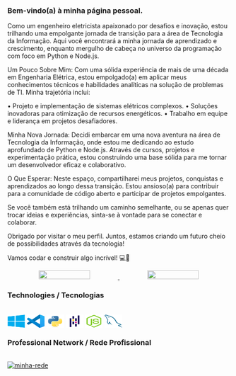 ### Bem-vindo(a) à minha página pessoal. ###
Como um engenheiro eletricista apaixonado por desafios e inovação, estou trilhando uma empolgante jornada de transição para a área de Tecnologia da Informação. Aqui você encontrará a minha jornada de aprendizado e crescimento, enquanto mergulho de cabeça no universo da programação com foco em Python e Node.js.

Um Pouco Sobre Mim:
Com uma sólida experiência de mais de uma década em Engenharia Elétrica, estou empolgado(a) em aplicar meus conhecimentos técnicos e habilidades analíticas na solução de problemas de TI. Minha trajetória inclui:

• Projeto e implementação de sistemas elétricos complexos.
• Soluções inovadoras para otimização de recursos energéticos.
• Trabalho em equipe e liderança em projetos desafiadores.

Minha Nova Jornada:
Decidi embarcar em uma nova aventura na área de Tecnologia da Informação, onde estou me dedicando ao estudo aprofundado de Python e Node.js. Através de cursos, projetos e experimentação prática, estou construindo uma base sólida para me tornar um desenvolvedor eficaz e colaborativo.

O Que Esperar:
Neste espaço, compartilharei meus projetos, conquistas e aprendizados ao longo dessa transição. Estou ansioso(a) para contribuir para a comunidade de código aberto e participar de projetos empolgantes.

Se você também está trilhando um caminho semelhante, ou se apenas quer trocar ideias e experiências, sinta-se à vontade para se conectar e colaborar.

Obrigado por visitar o meu perfil. Juntos, estamos criando um futuro cheio de possibilidades através da tecnologia!

Vamos codar e construir algo incrível! 💻🚀


<div align="center" dir="auto">
  <a href="https://github.com/leonardospcosta">
  <img height="48%" img width="48%" src="https://github-readme-stats.vercel.app/api?username=leonardospcosta&amp;show_icons=true&amp;theme=dracula&amp;include_all_commits=true&amp;count_private=true">
  <img height="48%" img width="48%" src="https://github-readme-stats.vercel.app/api/top-langs/?username=leonardospcosta&amp;layout=compact&amp;langs_count=7&amp;theme=dracula">
  </a>
</div>

### Technologies / Tecnologias ###
<div dir="auto">
  <br>
  <a target="_blank" rel="noopener noreferrer nofollow" href="https://raw.githubusercontent.com/devicons/devicon/master/icons/windows8/windows8-original.svg"><img align="center" alt="Windows" height="30" width="40" src="https://raw.githubusercontent.com/devicons/devicon/master/icons/windows8/windows8-original.svg" style="max-width: 100%;"></a>
 <a target="_blank" rel="noopener noreferrer nofollow" href="https://raw.githubusercontent.com/devicons/devicon/master/icons/vscode/vscode-original.svg"><img align="center" alt="Gustavo-VSCode" height="30" width="40" src="https://raw.githubusercontent.com/devicons/devicon/master/icons/vscode/vscode-original.svg" style="max-width: 100%;"></a>
  <a target="_blank" rel="noopener noreferrer nofollow" href="https://raw.githubusercontent.com/devicons/devicon/master/icons/python/python-original.svg"><img align="center" alt="Python" height="30" width="40" src="https://raw.githubusercontent.com/devicons/devicon/master/icons/python/python-original.svg" style="max-width: 100%;"></a>
  <a target="_blank" rel="noopener noreferrer nofollow" href="https://raw.githubusercontent.com/devicons/devicon/master/icons/pandas/pandas-original.svg"><img align="center" alt="Pandas" height="30" width="40" src="https://raw.githubusercontent.com/devicons/devicon/master/icons/pandas/pandas-original.svg" style="max-width: 100%;"></a>
  <a target="_blank" rel="noopener noreferrer nofollow" href="https://raw.githubusercontent.com/devicons/devicon/master/icons/nodejs/nodejs-original.svg"><img align="center" alt="Nodejs" height="30" width="40" src="https://raw.githubusercontent.com/devicons/devicon/master/icons/nodejs/nodejs-original.svg" style="max-width: 100%;"></a>
  <a target="_blank" rel="noopener noreferrer nofollow" href="https://raw.githubusercontent.com/devicons/devicon/master/icons/mysql/mysql-original.svg"><img align="center" alt="MySQL" height="30" width="40" src="https://raw.githubusercontent.com/devicons/devicon/master/icons/mysql/mysql-original.svg" style="max-width: 100%;"></a>
</br>
</div>

### Professional Network / Rede Profissional ###
<div dir="auto">
<br>
<a href="https://www.linkedin.com/in/leonardo-de-souza-pessanha-da-costa/" type=""> <img src="https://img.shields.io/badge/LinkedIn-0077B5?style=for-the-badge&logo=linkedin&logoColor=white" alt="minha-rede"/> </a>
</br>
</div>
